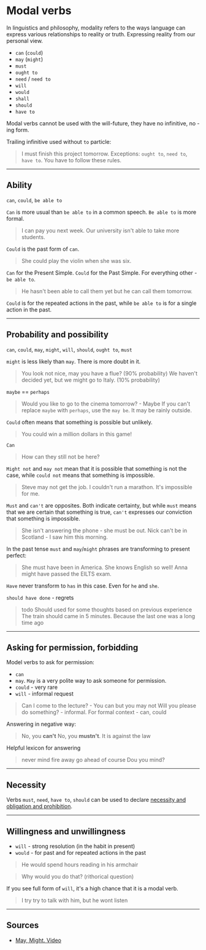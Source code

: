 # Modal verbs

In linguistics and philosophy, modality refers to the ways language can express various relationships to reality or truth.
Expressing reality from our personal view.

- `can` (`could`)
- `may` (`might`)
- `must`
- `ought to`
- `need` / `need to`
- `will`
- `would`
- `shall`
- `should`
- `have to`

Modal verbs cannot be used with the will-future, they have no infinitive, no -ing form.


Trailing infinitive used without `to` particle:
> I must finish this project tomorrow.
Exceptions: `ought to`, `need to`, `have to`.
> You have to follow these rules.


---
## Ability

`can`, `could`, `be able to`

`Can` is more usual than `be able to` in a common speech. 
`Be able to` is more formal.
> I can pay you next week.
> Our university isn't able to take more students.

`Could` is the past form of `can`.
> She could play the violin when she was six.

`Can` for the Present Simple. `Could` for the Past Simple.
For everything other - `be able to`.
> He hasn't been able to call them yet but he can call them tomorrow.

`Could` is for the repeated actions in the past, while `be able to` is for a single action in the past.

---
## Probability and possibility

`can`, `could`, `may`, `might`, `will`, `should`, `ought to`, `must`

`might` is less likely than `may`. There is more doubt in it.
> You look not nice, may you have a flue? (90% probability)
> We haven't decided yet, but we might go to Italy. (10% probability)

`maybe` == `perhaps`
> Would you like to go to the cinema tomorrow? - Maybe
If you can't replace `maybe` with `perhaps`, use the `may be`.
> It may be rainly outside.

`Could` often means that something is possible but unlikely.
> You could win a million dollars in this game!

`Can`
> How can they still not be here?

`Might not` and `may not` mean that it is possible that something is not the case, while `could not` means that something is impossible.
> Steve may not get the job.
> I couldn't run a marathon. It's impossible for me.

`Must` and `can't` are opposites. Both indicate certainty, but while `must` means that we are certain that something is true, `can't` expresses our conviction that something is impossible.
> She isn't answering the phone - she must be out.
> Nick can't be in Scotland - I saw him this morning.

In the past tense `must` and `may`/`might` phrases are transforming to present perfect:
> She must have been in America. She knows English so well!
> Anna might have passed the EILTS exam.

`Have` never transform to `has` in this case. Even for `he` and `she`.


`should have done` - regrets
> todo
Should used for some thoughts based on previous experience
> The train should came in 5 minutes. Because the last one was a long time ago

---
## Asking for permission, forbidding

Model verbs to ask for permission:
- `can` 
- `may`. `May` is a very polite way to ask someone for permission.
- `could` - very rare
- `will` - informal request

> Can I come to the lecture? - You can but you may not
> Will you please do something? - informal. For formal context - can, could

Answering in negative way:
> No, you __can't__
> No, you __mustn't__. It is against the law

Helpful lexicon for answering
> never mind
> fire away
> go ahead
> of course 
> Dou you mind?


---
## Necessity

Verbs `must`, `need`, `have to`, `should` can be used to declare [necessity and obligation and prohibition](necessity.md).

---
## Willingness and unwillingness

- `will` - strong resolution (in the habit in present)
- `would` - for past and for repeated actions in the past

> He would spend hours reading in his armchair

> Why would you do that? (rithorical question)

If you see full form of `will`, it's a high chance that it is a modal verb.

> I try try to talk with him, but he wont listen


---
## Sources
- [May, Might. Video](https://www.youtube.com/watch?v=YND9m8q3TJ8&ab_channel=LearnEnglishwithGill%C2%B7engVid)